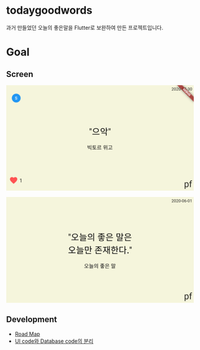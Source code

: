 # todaygoodwords

과거 만들었던 오늘의 좋은말을 Flutter로 보완하여 만든 프로젝트입니다.

# Goal

## Screen

![Full Screen](https://github.com/Lee-Null/TodayGoodWords/blob/master/capture/full_screen.png?raw=true)

![Date Captured Screen](https://github.com/Lee-Null/TodayGoodWords/blob/master/capture/2020-06-01.png?raw=true)

## Development
- [Road Map](https://www.notion.so/7fa252129186418280fc8cd386be4bb1?v=d8fd1a7d40cc4532b01b214ea93f6dc6)
- [UI code와 Database code의 분리](https://www.notion.so/UI-Database-7df00d0ef1644b86be14196a5715c494)
